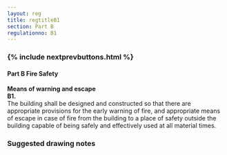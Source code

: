 ```yaml
---
layout: reg
title: regtitleB1
section: Part B
regulationno: B1
---
```


<div class="panel panel-primary">
  <div class="panel-heading">
    <h3 class="panel-title">
      {% include nextprevbuttons.html %}
        <h4>Part B Fire Safety</h4>
    </h3>
  </div>
  <div class="panel-body">
    <p>
        <strong>Means of warning and escape</strong><br>
        <strong>B1.</strong><br>
            The building shall be designed and constructed so that there are appropriate provisions for the early warning of fire, and appropriate means of escape in case of fire from the building to a place of safety outside the building capable of being safely and effectively used at all material times.
    </p>
  </div>
</div>



### Suggested drawing notes